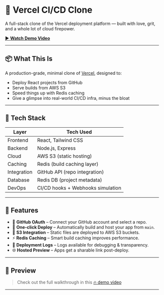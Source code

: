 # 🚀 Vercel CI/CD Clone

A full-stack clone of the Vercel deployment platform — built with love, grit, and a whole lot of cloud firepower.

[▶️ **Watch Demo Video**](https://www.linkedin.com/posts/rishab-rebala_techjourney-vercel-aws-activity-7240743142323306496-qX6e?utm_source=share&utm_medium=member_desktop&rcm=ACoAADfgYi4BsrcEqMaXir-ksx8_WQpw7PGy97s)

---

## 📦 What This Is

A production-grade, minimal clone of [Vercel](https://vercel.com/), designed to:
- Deploy React projects from GitHub
- Serve builds from AWS S3
- Speed things up with Redis caching
- Give a glimpse into real-world CI/CD infra, minus the bloat

---

## 🧠 Tech Stack

| Layer        | Tech Used                          |
| ------------ | ---------------------------------- |
| Frontend     | React, Tailwind CSS                |
| Backend      | Node.js, Express                   |
| Cloud        | AWS S3 (static hosting)            |
| Caching      | Redis (build caching layer)        |
| Integration  | GitHub API (repo integration)      |
| Database     | Redis DB (project metadata)        |
| DevOps       | CI/CD hooks + Webhooks simulation  |

---

## 🔧 Features

- 🧬 **GitHub OAuth** – Connect your GitHub account and select a repo.
- 🚀 **One-click Deploy** – Automatically build and host your app from `main`.
- 📂 **S3 Integration** – Static files are deployed to AWS S3 buckets.
- ⚡ **Redis Caching** – Smart build caching improves performance.
- 📜 **Deployment Logs** – Logs available for debugging & transparency.
- 🌐 **Hosted Preview** – Apps get a sharable link post-deploy.

---

## 📸 Preview

> Check out the full walkthrough in this [🔥 demo video](https://www.linkedin.com/posts/rishab-rebala_techjourney-vercel-aws-activity-7240743142323306496-qX6e?utm_source=share&utm_medium=member_desktop)

---


